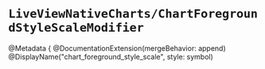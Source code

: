 # ``LiveViewNativeCharts/ChartForegroundStyleScaleModifier``

@Metadata {
    @DocumentationExtension(mergeBehavior: append)
    @DisplayName("chart_foreground_style_scale", style: symbol)
